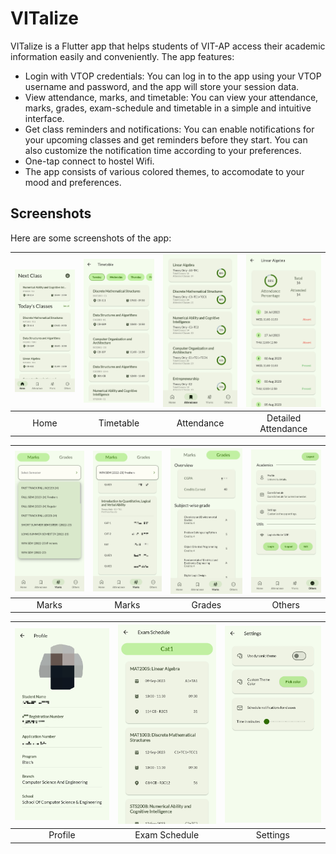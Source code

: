 # VITalize
VITalize is a Flutter app that helps students of VIT-AP access their academic information easily and conveniently. The app features:

- Login with VTOP credentials: You can log in to the app using your VTOP username and password, and the app will store your session data.
- View attendance, marks, and timetable: You can view your attendance, marks, grades, exam-schedule and timetable in a simple and intuitive interface.
- Get class reminders and notifications: You can enable notifications for your upcoming classes and get reminders before they start. You can also customize the notification time according to your preferences.
- One-tap connect to hostel Wifi.
- The app consists of various colored themes, to accomodate to your mood and preferences.

## Screenshots
Here are some screenshots of the app:

| <img src="assets\screenshots\Screenshot_(1).jpg" width="200"/> | <img src="assets\screenshots\Screenshot_(2).jpg" width="200"/> | <img src="assets\screenshots\Screenshot_(3).jpg" width="200"/> |<img src="assets\screenshots\Screenshot_(4).jpg" width="200"/> |
| :--: | :--: | :--: | :--: |
|Home|Timetable|Attendance|Detailed Attendance|

| <img src="assets\screenshots\Screenshot_(5).jpg" width="200"/> | <img src="assets\screenshots\Screenshot_(6).jpg" width="200"/> | <img src="assets\screenshots\Screenshot_(7).jpg" width="200"/> |<img src="assets\screenshots\Screenshot_(8).jpg" width="200"/> |
| :--: | :--: | :--: | :--: |
|Marks|Marks|Grades|Others|

| <img src="assets\screenshots\Screenshot_(9).jpg" width="200"/> | <img src="assets\screenshots\Screenshot_(10).jpg" width="200"/> | <img src="assets\screenshots\Screenshot_(11).jpg" width="200"/> |
| :--: | :--: | :--: |
|Profile|Exam Schedule|Settings|
